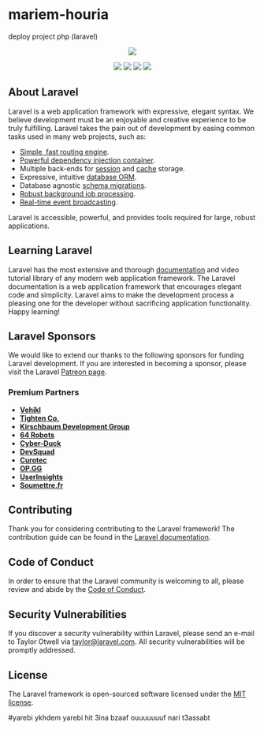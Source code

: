 # mariem-houria
deploy project php (laravel)

<p align="center"><a href="https://laravel.com" target="_blank"><img src="https://laravel.com/assets/img/components/logo-laravel.svg"></a></p>

<p align="center">
<a href="https://github.com/laravel/framework/actions"><img src="https://github.com/laravel/framework/workflows/tests/badge.svg"></a>
<a href="https://packagist.org/packages/laravel/framework"><img src="https://img.shields.io/packagist/dt/laravel/framework"></a>
<a href="https://packagist.org/packages/laravel/framework"><img src="https://img.shields.io/packagist/v/laravel/framework"></a>
<a href="https://packagist.org/packages/laravel/framework"><img src="https://img.shields.io/packagist/l/laravel/framework"></a>
</p>

## About Laravel

Laravel is a web application framework with expressive, elegant syntax. We believe development must be an enjoyable and creative experience to be truly fulfilling. Laravel takes the pain out of development by easing common tasks used in many web projects, such as:

- [Simple, fast routing engine](https://laravel.com/docs/routing).
- [Powerful dependency injection container](https://laravel.com/docs/container).
- Multiple back-ends for [session](https://laravel.com/docs/session) and [cache](https://laravel.com/docs/cache) storage.
- Expressive, intuitive [database ORM](https://laravel.com/docs/eloquent).
- Database agnostic [schema migrations](https://laravel.com/docs/migrations).
- [Robust background job processing](https://laravel.com/docs/queues).
- [Real-time event broadcasting](https://laravel.com/docs/broadcasting).

Laravel is accessible, powerful, and provides tools required for large, robust applications.

## Learning Laravel

Laravel has the most extensive and thorough [documentation](https://laravel.com/docs) and video tutorial library of any modern web application framework. The Laravel documentation is a web application framework that encourages elegant code and simplicity. Laravel aims to make the development process a pleasing one for the developer without sacrificing application functionality. Happy learning!

## Laravel Sponsors

We would like to extend our thanks to the following sponsors for funding Laravel development. If you are interested in becoming a sponsor, please visit the Laravel [Patreon page](https://patreon.com/taylorotwell).

### Premium Partners

- **[Vehikl](https://vehikl.com/)**
- **[Tighten Co.](https://tighten.co)**
- **[Kirschbaum Development Group](https://kirschbaumdevelopment.com)**
- **[64 Robots](https://64robots.com)**
- **[Cyber-Duck](https://cyber-duck.co.uk)**
- **[DevSquad](https://devsquad.com/hire-laravel-developers)**
- **[Curotec](https://www.curotec.com/services/technologies/laravel/)**
- **[OP.GG](https://op.gg)**
- **[UserInsights](https://userinsights.com)**
- **[Soumettre.fr](https://soumettre.fr)**

## Contributing

Thank you for considering contributing to the Laravel framework! The contribution guide can be found in the [Laravel documentation](https://laravel.com/docs/contributions).

## Code of Conduct

In order to ensure that the Laravel community is welcoming to all, please review and abide by the [Code of Conduct](https://laravel.com/docs/contributions#code-of-conduct).

## Security Vulnerabilities

If you discover a security vulnerability within Laravel, please send an e-mail to Taylor Otwell via [taylor@laravel.com](mailto:taylor@laravel.com). All security vulnerabilities will be promptly addressed.

## License

The Laravel framework is open-sourced software licensed under the [MIT license](https://opensource.org/licenses/MIT).

#yarebi ykhdem yarebi hit 3ina bzaaf ouuuuuuuf nari t3assabt
